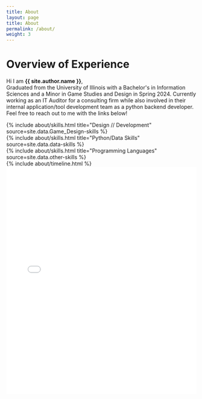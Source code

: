 ```yaml
---
title: About
layout: page
title: About
permalink: /about/
weight: 3
---
```


# **Overview of Experience**

Hi I am **{{ site.author.name }}**,<br>
Graduated from the University of Illinois with a Bachelor's in Information Sciences and a Minor in Game Studies and Design in Spring 2024. Currently working as an IT Auditor for a consulting firm while also involved in their internal application/tool development team as a python backend developer. Feel free to reach out to me with the links below!

<div class="row">
{% include about/skills.html title="Design // Development" source=site.data.Game_Design-skills %}
</div>

<div class="row">
{% include about/skills.html title="Python/Data Skills" source=site.data.data-skills %}
</div>

<div class="row">
{% include about/skills.html title="Programming Languages" source=site.data.other-skills %}
</div>

<div class="row">
{% include about/timeline.html %}
</div>

<div class="row">
</div>

<embed src="{{ site.baseurl }}/assets/html/Resume_Updated.pdf" alt = "Resume" type="application/pdf" width="100%" height="600px" />
